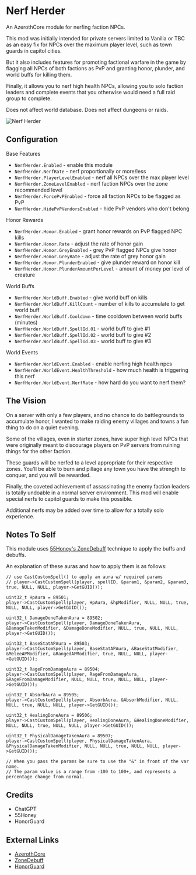 # Nerf Herder

An AzerothCore module for nerfing faction NPCs.

This mod was initially intended for private servers limited to Vanilla or TBC as an easy fix for NPCs over the maximum player level, such as town guards in capitol cities.

But it also includes features for promoting factional warfare in the game by flagging all NPCs of both factions as PvP and granting honor, plunder, and world buffs for killing them.

Finally, it allows you to nerf high health NPCs, allowing you to solo faction leaders and complete events that you otherwise would need a full raid group to complete.

Does not affect world database.  Does not affect dungeons or raids.

![Nerf Herder](https://i.imgur.com/gbW2964.jpg)

## Configuration

Base Features

- ``NerfHerder.Enabled`` - enable this module
- ``NerfHerder.NerfRate`` - nerf proportionally or more/less
- ``NerfHerder.PlayerLevelEnabled`` - nerf all NPCs over the max player level
- ``NerfHerder.ZoneLevelEnabled`` - nerf faction NPCs over the zone recommended level
- ``NerfHerder.ForcePvPEnabled`` - force all faction NPCs to be flagged as PvP
- ``NerfHerder.HidePvPVendorsEnabled`` - hide PvP vendors who don't belong

Honor Rewards

- ``NerfHerder.Honor.Enabled`` - grant honor rewards on PvP flagged NPC kills
- ``NerfHerder.Honor.Rate`` - adjust the rate of honor gain
- ``NerfHerder.Honor.GreyEnabled`` - grey PvP flagged NPCs give honor
- ``NerfHerder.Honor.GreyRate`` - adjust the rate of grey honor gain
- ``NerfHerder.Honor.PlunderEnabled`` - give plunder reward on honor kill
- ``NerfHerder.Honor.PlunderAmountPerLevel`` - amount of money per level of creature

World Buffs

- ``NerfHerder.WorldBuff.Enabled`` - give world buff on kills
- ``NerfHerder.WorldBuff.KillCount`` - number of kills to accumulate to get world buff
- ``NerfHerder.WorldBuff.Cooldown`` - time cooldown between world buffs (minutes)
- ``NerfHerder.WorldBuff.SpellId.01`` - world buff to give #1
- ``NerfHerder.WorldBuff.SpellId.02`` - world buff to give #2
- ``NerfHerder.WorldBuff.SpellId.03`` - world buff to give #3

World Events

- ``NerfHerder.WorldEvent.Enabled`` - enable nerfing high health npcs
- ``NerfHerder.WorldEvent.HealthThreshold`` - how much health is triggering this nerf
- ``NerfHerder.WorldEvent.NerfRate`` - how hard do you want to nerf them?

## The Vision

On a server with only a few players, and no chance to do battlegrounds to accumulate honor, I wanted to make raiding enemy villages and towns a fun thing to do on a quiet evening.

Some of the villages, even in starter zones, have super high level NPCs that were originally meant to discourage players on PvP servers from ruining things for the other faction.

These guards will be nerfed to a level appropriate for their respective zones.  You'll be able to burn and pillage any town you have the strength to conquer, and you will be rewarded.

Finally, the coveted achievement of assassinating the enemy faction leaders is totally undoable in a normal server environment.  This mod will enable special nerfs to capitol guards to make this possible.

Additional nerfs may be added over time to allow for a totally solo experience.

## Notes To Self

This module uses [55Honey's ZoneDebuff](https://github.com/55Honey/Acore_ZoneDebuff/blob/master/zoneDebuff.lua) technique to apply the buffs and debuffs.

An explanation of these auras and how to apply them is as follows:

```
// use CastCustomSpell() to apply an aura w/ required params
// player->CastCustomSpell(player, spellID, &param1, &param2, &param3, true, NULL, NULL, player->GetGUID());

uint32_t HpAura = 89501;
player->CastCustomSpell(player, HpAura, &hpModifier, NULL, NULL, true, NULL, NULL, player->GetGUID());

uint32_t DamageDoneTakenAura = 89502;
player->CastCustomSpell(player, DamageDoneTakenAura, &DamageTakenModifier, &DamageDoneModifier, NULL, true, NULL, NULL, player->GetGUID());

uint32_t BaseStatAPAura = 89503;
player->CastCustomSpell(player, BaseStatAPAura, &BaseStatModifier, &MeleeAPModifier, &RangedAPModifier, true, NULL, NULL, player->GetGUID());

uint32_t RageFromDamageAura = 89504;
player->CastCustomSpell(player, RageFromDamageAura, &RageFromDamageModifier, NULL, NULL, true, NULL, NULL, player->GetGUID());

uint32_t AbsorbAura = 89505;
player->CastCustomSpell(player, AbsorbAura, &AbsorbModifier, NULL, NULL, true, NULL, NULL, player->GetGUID());

uint32_t HealingDoneAura = 89506;
player->CastCustomSpell(player, HealingDoneAura, &HealingDoneModifier, NULL, NULL, true, NULL, NULL, player->GetGUID());

uint32_t PhysicalDamageTakenAura = 89507;
player->CastCustomSpell(player, PhysicalDamageTakenAura, &PhysicalDamageTakenModifier, NULL, NULL, true, NULL, NULL, player->GetGUID());

// When you pass the params be sure to use the "&" in front of the var name.
// The param value is a range from -100 to 100+, and represents a percentage change from normal.
```

## Credits

- ChatGPT
- 55Honey
- HonorGuard

## External Links

- [AzerothCore](https://github.com/azerothcore/azerothcore-wotlk)
- [ZoneDebuff](https://github.com/55Honey/Acore_ZoneDebuff/blob/master/zoneDebuff.lua)
- [HonorGuard](https://github.com/azerothcore/mod-gain-honor-guard)